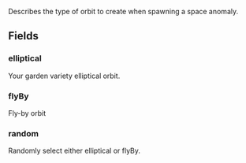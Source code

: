             
Describes the type of orbit to create when spawning a space anomaly.
        
## Fields

### elliptical
Your garden variety elliptical orbit.
### flyBy
Fly-by orbit
### random
Randomly select either elliptical or flyBy.

